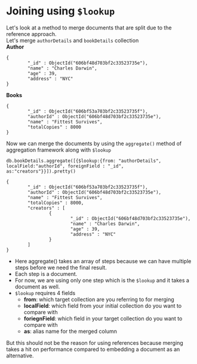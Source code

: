 # Joining using `$lookup`
Let's look at a method to merge documents that are split due to the reference approach.\
Let's merge `authorDetails` and `bookDetails` collection\
**Author**
```
{
        "_id" : ObjectId("606bf48d703bf2c33523735e"),
        "name" : "Charles Darwin",
        "age" : 39,
        "address" : "NYC"
}
```
**Books**
```
{
        "_id" : ObjectId("606bf53a703bf2c33523735f"),
        "authorId" : ObjectId("606bf48d703bf2c33523735e"),
        "name" : "Fittest Survives",
        "totalCopies" : 8000
}
```

Now we can merge the documents by using the `aggregate()` method of aggregation framework along with `$lookup`
```
db.bookDetails.aggregate([{$lookup:{from: "authorDetails", localField:"authorId", foreignField : "_id", as:"creators"}}]).pretty()

{
        "_id" : ObjectId("606bf53a703bf2c33523735f"),
        "authorId" : ObjectId("606bf48d703bf2c33523735e"),
        "name" : "Fittest Survives",
        "totalCopies" : 8000,
        "creators" : [
                {
                        "_id" : ObjectId("606bf48d703bf2c33523735e"),
                        "name" : "Charles Darwin",
                        "age" : 39,
                        "address" : "NYC"
                }
        ]
}
```
* Here aggregate() takes an array of steps because we can have multiple steps before we need the final result.
* Each step is a document.
* For now, we are using only one step which is the `$lookup` and it takes a document as well.
* `$lookup` requires 4 fields
    * **from**: which target collection are you referring to for merging
    * **localField**: which field from your initial collection do you want to compare with
    * **foriegnField**: which field in your target collection do you want to compare with
    * **as**: alias name for the merged column

But this should not be the reason for using references because merging takes a hit on performance compared to embedding a document as an alternative.